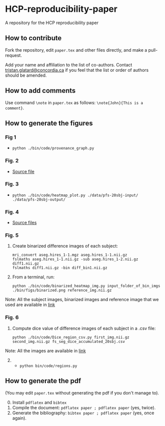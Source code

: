 # HCP-reproducibility-paper
A repository for the HCP reproducibility paper

## How to contribute

Fork the repository, edit ```paper.tex``` and other files directly, and make a pull-request. 

Add your name and affiliation to the list of co-authors. Contact
tristan.glatard@concordia.ca if you feel that the list or order of
authors should be amended.

## How to add comments

Use command ```\note``` in ```paper.tex``` as follows: ```\note{John}{This is a comment}```.

## How to generate the figures

### Fig 1

* `python ./bin/code/provenance_graph.py`

### Fig. 2

* [Source file](https://drive.google.com/file/d/1xonnMq4hLEe6GwMp4P7umikvrIAeflDe/view?usp=sharing)

### Fig. 3
* `python ./bin/code/heatmap_plot.py ./data/pfs-20sbj-input/ ./data/pfs-20sbj-output/`

### Fig. 4

* [Source files](Consider:/data/asalari/ali-tests/paper_images/pfs_fnirt_imgs/)

### Fig. 5

1. Create binarized difference images of each subject:
    ```
    mri_convert aseg.hires_1-1.mgz aseg.hires_1-1.nii.gz
    fslmaths aseg.hires_1-1.nii.gz -sub aseg.hires_1-2.nii.gz diff1.nii.gz
    fslmaths diff1.nii.gz -bin diff_bin1.nii.gz
    ```

2. From a terminal, run:

    ```
    python ./bin/code/binarized_heatmap_img.py input_folder_of_bin_imgs ./bin/figs/binarized.png reference_img.nii.gz
    ```

Note: All the subject images, binarized images and reference image that we used are available in [link](Consider:/data/asalari/ali-tests/paper_images/fs_aseg_imgs) 

### Fig. 6

1. Compute dice value of difference images of each subject in a .csv file:
    ```
    python ./bin/code/Dice_region_csv.py first_img.nii.gz second_img.nii.gz fs_seg_dice_accumulated_20sbj.csv
    ``` 
Note: All the images are available in [link](Consider:/data/asalari/ali-tests/paper_images/fs_aseg_imgs)

2. * `python bin/code/regions.py`

## How to generate the pdf

(You may edit ```paper.tex``` without generating the pdf if you don't manage to).

0. Install ```pdflatex``` and ```bibtex```
1. Compile the document: ```pdflatex paper ; pdflatex paper``` (yes, twice).
2. Generate the bibliography: ```bibtex paper ; pdflatex paper``` (yes, once again).

